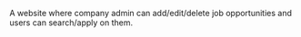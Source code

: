 A website where company admin can add/edit/delete job opportunities and users can search/apply on them. 
